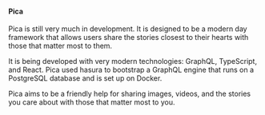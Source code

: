 #### Pica
Pica is still very much in development. It is designed to be a modern day framework that allows users share the stories closest to their hearts with those that matter most to them.

It is being developed with very modern technologies: GraphQL, TypeScript, and React. Pica used hasura to bootstrap a GraphQL engine that runs on a PostgreSQL database and is set up on Docker.

Pica aims to be a friendly help for sharing images, videos, and the stories you care about with those that matter most to you.
